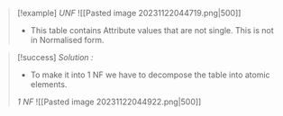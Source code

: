 >[!example] 
>*UNF*
> ![[Pasted image 20231122044719.png|500]]
> - This table contains Attribute values that are not single. This is not in Normalised form.

>[!success] *Solution :*
> - To make it into 1 NF we have to decompose the table into atomic elements.
> 
> *1 NF*
>![[Pasted image 20231122044922.png|500]]



